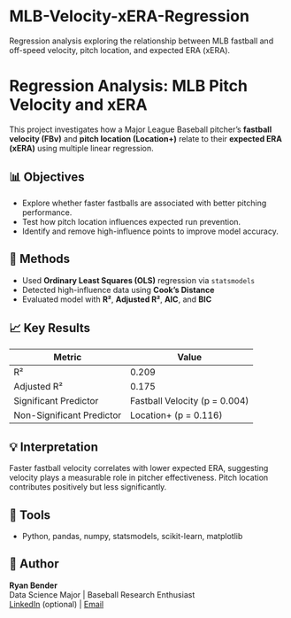 # MLB-Velocity-xERA-Regression
Regression analysis exploring the relationship between MLB fastball and off-speed velocity, pitch location, and expected ERA (xERA).
# Regression Analysis: MLB Pitch Velocity and xERA

This project investigates how a Major League Baseball pitcher’s **fastball velocity (FBv)** and **pitch location (Location+)** relate to their **expected ERA (xERA)** using multiple linear regression.

## 📊 Objectives
- Explore whether faster fastballs are associated with better pitching performance.
- Test how pitch location influences expected run prevention.
- Identify and remove high-influence points to improve model accuracy.

## 🧮 Methods
- Used **Ordinary Least Squares (OLS)** regression via `statsmodels`
- Detected high-influence data using **Cook’s Distance**
- Evaluated model with **R²**, **Adjusted R²**, **AIC**, and **BIC**

## 📈 Key Results
| Metric | Value |
|--------|-------|
| R² | 0.209 |
| Adjusted R² | 0.175 |
| Significant Predictor | Fastball Velocity (p = 0.004) |
| Non-Significant Predictor | Location+ (p = 0.116) |

## 💡 Interpretation
Faster fastball velocity correlates with lower expected ERA, suggesting velocity plays a measurable role in pitcher effectiveness. Pitch location contributes positively but less significantly.

## 🧰 Tools
- Python, pandas, numpy, statsmodels, scikit-learn, matplotlib

## 🧾 Author
**Ryan Bender**  
Data Science Major | Baseball Research Enthusiast  
[LinkedIn](https://www.linkedin.com) (optional) | [Email](mailto:your.email@example.com)
